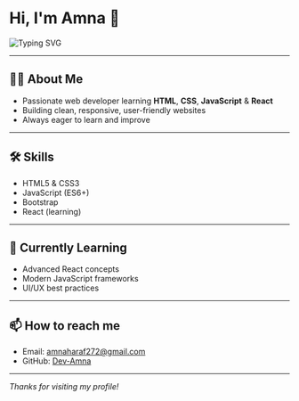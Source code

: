 # Hi, I'm Amna 👋

![Typing SVG](https://readme-typing-svg.herokuapp.com?font=Fira+Code&weight=900&size=35&pause=1000&color=F70000&width=600&lines=Hi,+I'm+Amna+👋;Web+Developer+%7C+Learner+%7C+Creator)

---

## 👩‍💻 About Me

- Passionate web developer learning **HTML**, **CSS**, **JavaScript** & **React**  
- Building clean, responsive, user-friendly websites  
- Always eager to learn and improve  

---

## 🛠 Skills

- HTML5 & CSS3  
- JavaScript (ES6+)  
- Bootstrap  
- React (learning)  

---

## 🌱 Currently Learning

- Advanced React concepts  
- Modern JavaScript frameworks  
- UI/UX best practices  

---

## 📫 How to reach me

- Email: [amnaharaf272@gmail.com](mailto:amnaharaf272@gmail.com)  
- GitHub: [Dev-Amna](https://github.com/Dev-Amna)

---

*Thanks for visiting my profile!*
